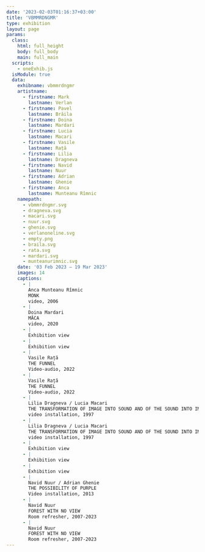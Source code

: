 ```yaml
---
date: '2023-02-03T01:16:37+03:00'
title: 'VBMMRDNGMR'
type: exhibition
layout: page
params:
  class:
    html: full_height
    body: full_body
    main: full_main
  scripts:
    - oneExhib.js
  isModule: true  
  data:
    exhibname: vbmmrdngmr
    artistname:
      - firstname: Mark
        lastname: Verlan
      - firstname: Pavel
        lastname: Brăila
      - firstname: Doina
        lastname: Mardari
      - firstname: Lucia
        lastname: Macari
      - firstname: Vasile
        lastname: Rață
      - firstname: Lilia
        lastname: Dragneva
      - firstname: Navid
        lastname: Nuur
      - firstname: Adrian
        lastname: Ghenie
      - firstname: Anca
        lastname: Munteanu Rîmnic
    namepath: 
      - vbmmrdngmr.svg
      - dragneva.svg
      - macari.svg
      - nuur.svg
      - ghenie.svg
      - verlanoneline.svg
      - empty.png
      - braila.svg
      - rata.svg
      - mardari.svg
      - munteanurimnic.svg
    date: '03 Feb 2023 — 19 Mar 2023'
    images: 14
    captions:
      - |
        Anca Munteanu Rîmnic
        MONK
        video, 2006
      - |
        Doina Mardari
        MÂCA
        video, 2020
      - |
        Exhibition view
      - |
        Exhibition view
      - |
        Vasile Rață
        THE FUNNEL
        Video-audio, 2022
      - |
        Vasile Rață
        THE FUNNEL
        Video-audio, 2022
      - |
        Lilia Dragneva / Lucia Macari
        THE TRANSFORMATION OF IMAGE INTO SOUND AND OF THE SOUND INTO IMAGE
        video installation, 1997
      - |
        Lilia Dragneva / Lucia Macari
        THE TRANSFORMATION OF IMAGE INTO SOUND AND OF THE SOUND INTO IMAGE
        video installation, 1997
      - |
        Exhibition view
      - |
        Exhibition view
      - |
        Exhibition view
      - |
        Navid Nuur / Adrian Ghenie
        THE POSSIBILITY OF PURPLE
        Video installation, 2013
      - |
        Navid Nuur
        FOREST WITH NO VIEW
        Room refresher, 2007-2023
      - |
        Navid Nuur
        FOREST WITH NO VIEW
        Room refresher, 2007-2023
---
```

